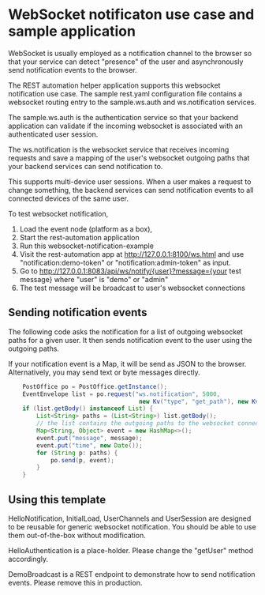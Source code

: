# WebSocket notificaton use case and sample application

WebSocket is usually employed as a notification channel to the browser so that your service can detect "presence" of 
the user and asynchronously send notification events to the browser.

The REST automation helper application supports this websocket notification use case. The sample rest.yaml 
configuration file contains a websocket routing entry to the sample.ws.auth and ws.notification services.

The sample.ws.auth is the authentication service so that your backend application
can validate if the incoming websocket is associated with an authenticated user
session.

The ws.notification is the websocket service that receives incoming requests and save a mapping of the 
user's websocket outgoing paths that your backend services can send notification to.

This supports multi-device user sessions. When a user makes a request to change something, the backend services can 
send notification events to all connected devices of the same user.

To test websocket notification, 
1. Load the event node (platform as a box), 
2. Start the rest-automation application
3. Run this websocket-notification-example
4. Visit the rest-automation app at http://127.0.0.1:8100/ws.html and use "notification:demo-token" or "notification:admin-token" as input.
5. Go to http://127.0.0.1:8083/api/ws/notify/{user}?message={your test message} where "user" is "demo" or "admin"
6. The test message will be broadcast to user's websocket connections

## Sending notification events

The following code asks the notification for a list of outgoing websocket paths for a given user. 
It then sends notification event to the user using the outgoing paths.

If your notification event is a Map, it will be send as JSON to the browser.
Alternatively, you may send text or byte messages directly.

```java
    PostOffice po = PostOffice.getInstance();
    EventEnvelope list = po.request("ws.notification", 5000,
                                     new Kv("type", "get_path"), new Kv("user_id", user));
    if (list.getBody() instanceof List) {
        List<String> paths = (List<String>) list.getBody();
        // the list contains the outgoing paths to the websocket connections of the user
        Map<String, Object> event = new HashMap<>();
        event.put("message", message);
        event.put("time", new Date());
        for (String p: paths) {
            po.send(p, event);
        }
    }
```

## Using this template

HelloNotification, InitialLoad, UserChannels and UserSession are designed to be reusable for generic websocket notification.
You should be able to use them out-of-the-box without modification.

HelloAuthentication is a place-holder. Please change the "getUser" method accordingly.

DemoBroadcast is a REST endpoint to demonstrate how to send notification events. Please remove this in production.

